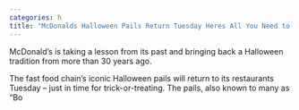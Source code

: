 ```yaml
---
categories: h
title: "McDonalds Halloween Pails Return Tuesday Heres All You Need to Do to Get One"
---
```


McDonald&#8217;s is taking a lesson from its past and bringing back a Halloween tradition from more than 30 years ago. 



The fast food chain&#8217;s iconic Halloween pails will return to its restaurants Tuesday &#8211; just in time for trick-or-treating. The pails, also known to many as &#8220;Bo